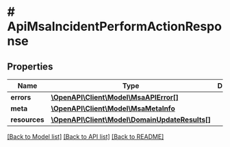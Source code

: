 # # ApiMsaIncidentPerformActionResponse

## Properties

Name | Type | Description | Notes
------------ | ------------- | ------------- | -------------
**errors** | [**\OpenAPI\Client\Model\MsaAPIError[]**](MsaAPIError.md) |  |
**meta** | [**\OpenAPI\Client\Model\MsaMetaInfo**](MsaMetaInfo.md) |  |
**resources** | [**\OpenAPI\Client\Model\DomainUpdateResults[]**](DomainUpdateResults.md) |  |

[[Back to Model list]](../../README.md#models) [[Back to API list]](../../README.md#endpoints) [[Back to README]](../../README.md)
